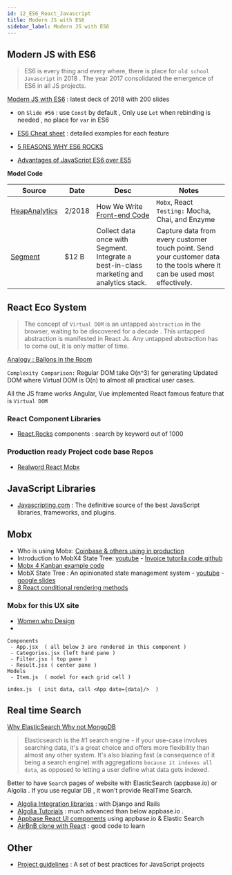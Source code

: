 ```yaml
---
id: 12_ES6_React_Javascript
title: Modern JS with ES6
sidebar_label: Modern JS with ES6
---
```


## Modern JS with ES6

> ES6 is every thing and every where, there is place for  `old school Javascript` in 2018 . The year 2017 consolidated the emergence of ES6 in all JS projects.

 
[Modern JS with ES6](https://www.slideshare.net/KevinLangleyJr/modern-js-with-es6?qid=ae112fd3-0cf6-471f-847d-22e6074b3c08&v=&b=&from_search=6) : latest deck of 2018 with 200 slides
 
- on `Slide #56` : use `Const` by default , Only use `Let` when rebinding is needed , no place for `var` in ES6

- [ES6 Cheat sheet](https://github.com/mbeaudru/modern-js-cheatsheet) : detailed examples for each feature
- [5 REASONS WHY ES6 ROCKS](http://orlandohamsho.com/javascript/5-reasons-es6-rocks-yo/) 
- [Advantages of JavaScript ES6 over ES5](http://www.cuelogic.com/blog/advantages-of-javascript-es6-over-es5/)

**Model Code**

| Source | Date | Desc | Notes |
| ------- | -----| ---- | ----- |
| [HeapAnalytics](https://heapanalytics.com/) | 2/2018  | How We Write [Front-end Code](https://heapanalytics.com/blog/engineering/how-we-write-front-end-code)  | `Mobx`, React `Testing:` Mocha, Chai, and Enzyme |
| [Segment](https://segment.com/product) | $12 B  | Collect data once with Segment. Integrate a best-in-class marketing and analytics stack. | Capture data from every customer touch point. Send your customer data to the tools where it can be used most effectively.|


## React Eco System 

> The concept of `Virtual DOM` is an untapped `abstraction` in the browser, waiting to be discovered for a decade . This untapped abstraction is manifested in React Js. Any untapped abstraction has to come out, it is only matter of time.

[Analogy : Ballons in the Room](https://www.cronj.com/blog/virtual-dom-react-js/)

`Complexity Comparison:`
Regular DOM take O(n^3) for generating Updated DOM where Virtual DOM is O(n) to almost all practical user cases.


All the JS frame works Angular, Vue implemented React famous feature that is `Virtual DOM`

### React Component Libraries 
 - [React.Rocks](https://react.rocks/?q=form) components : search by keyword out of 1000
 
### Production ready Project code base Repos
 - [Realword React Mobx](https://github.com/gothinkster/react-mobx-realworld-example-app)


## JavaScript Libraries

- [Javascripting.com](https://www.javascripting.com/forms/) : The definitive source of the best JavaScript libraries, frameworks, and plugins.


## Mobx

- Who is using Mobx: [Coinbase  & others using in production](https://github.com/mobxjs/mobx/issues/681)
- Introduction to MobX4 State Tree: [youtube](https://www.youtube.com/watch?v=pPgOrecfcg4) - [Invoice tutorila code github](https://github.com/leighhalliday/invoice-mobx-state-tree)
- [Mobx 4 Kanban example code](https://dev.to/swyx/introduction-to-mobx-4-for-reactredux-developers-3k07)
- MobX State Tree : An opinionated state management system - [youtube](https://www.youtube.com/watch?v=HS9revHrNRI) - [google slides](https://docs.google.com/presentation/d/1f18RhN9hz1GPAdY4binWVNZDKm3k7EfNvV48lWnzdjQ/edit#slide=id.g35f391192_00)
- [8 React conditional rendering methods](https://blog.logrocket.com/conditional-rendering-in-react-c6b0e5af381e)

### Mobx for this UX site
- [Women who Design](https://womenwho.design/)
- 
```
Components
 - App.jsx  ( all below 3 are rendered in this component )
 - Categories.jsx (left hand pane )
 - Filter.jsx ( top pane )
 - Result.jsx ( center pane )
Models
 - Item.js  ( model for each grid cell )
 
index.js  ( init data, call <App date={data}/>  )

```

## Real time Search

[Why ElasticSearch Why not MongoDB](https://scotch.io/tutorials/build-an-airbnb-clone-with-react-and-elasticsearch?utm_source=mybridge&utm_medium=blog&utm_campaign=read_more)
 
>  Elasticsearch is the #1 search engine - if your use-case involves searching data, it's a great choice and offers more flexibility than almost any other system.
> It's also blazing fast (a consequence of it being a search engine) with aggregations `because it indexes all data`, as opposed to letting a user define what data gets indexed.

  Better to have `Search` pages of website with ElasticSearch (appbase.io) or Algolia . If you use regular DB , it won't provide RealTime Search.
 
 

 - [Algolia Integration libraries](https://www.algolia.com/doc/api-reference/) : with Django and Rails 
 - [Algolia Tutorials](https://www.algolia.com/doc/tutorials/) : much advanced than below appbase.io .
 - [Appbase React UI components](https://github.com/appbaseio/reactivesearch#4-live-demos) using appbase.io & Elastic Search
 - [AirBnB clone with React](https://scotch.io/tutorials/build-an-airbnb-clone-with-react-and-elasticsearch?utm_source=mybridge&utm_medium=blog&utm_campaign=read_more) : good code to learn
 
 
## Other

 - [Project guidelines](https://github.com/elsewhencode/project-guidelines) : A set of best practices for JavaScript projects
